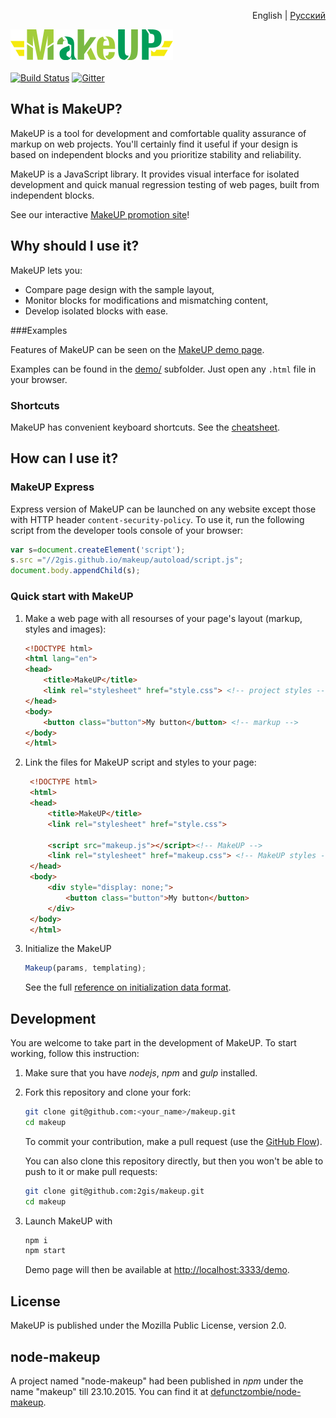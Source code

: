 <p align="right">English | <a href="README-RU.md">Русский</a></p>


![MakeUP logo](docs/makeup.png)
<br><br>
[![Build Status](https://travis-ci.org/2gis/makeup.svg)](https://travis-ci.org/2gis/makeup) [![Gitter](https://badges.gitter.im/Join%20Chat.svg)](https://gitter.im/2gis/makeup?utm_source=badge&utm_medium=badge&utm_campaign=pr-badge&utm_content=badge)


## What is MakeUP?

MakeUP is a tool for development and comfortable quality assurance of markup on web projects. You'll certainly find it useful if your design is based on independent blocks and you prioritize stability and reliability.

MakeUP is a JavaScript library. It provides visual interface for isolated development and quick manual regression testing of web pages, built from independent blocks.

See our interactive [MakeUP promotion site](http://2gis.github.io/makeup)!

## Why should I use it?

MakeUP lets you:

* Compare page design with the sample layout,
* Monitor blocks for modifications and mismatching content,
* Develop isolated blocks with ease.

###Examples

Features of MakeUP can be seen on the [MakeUP demo page](http://2gis.github.io/makeup/demo).

Examples can be found in the [demo/](demo/) subfolder. Just open any `.html` file in your browser.

### Shortcuts

MakeUP has convenient keyboard shortcuts. See the [cheatsheet](docs/en/keyboard.md).

## How can I use it?



### MakeUP Express

Express version of MakeUP can be launched on any website except those with HTTP header `content-security-policy`. To use it, run the following script from the developer tools console of your browser:

```javascript
var s=document.createElement('script');
s.src ="//2gis.github.io/makeup/autoload/script.js";
document.body.appendChild(s);
```

### Quick start with MakeUP

1. Make a web page with all resourses of your page's layout (markup, styles and images):

    ```html
    <!DOCTYPE html>
    <html lang="en">
    <head>
        <title>MakeUP</title>
        <link rel="stylesheet" href="style.css"> <!-- project styles -->
    </head>
    <body>
        <button class="button">My button</button> <!-- markup -->
    </body>
    </html>
    ```

2. Link the files for MakeUP script and styles to your page:

   ```html
    <!DOCTYPE html>
    <html>
    <head>
        <title>MakeUP</title>
        <link rel="stylesheet" href="style.css">

        <script src="makeup.js"></script><!-- MakeUP -->
        <link rel="stylesheet" href="makeup.css"> <!-- MakeUP styles -->
    </head>
    <body>
        <div style="display: none;">
            <button class="button">My button</button>
        </div>
    </body>
    </html>
    ```

3. Initialize the MakeUP

    ```javascript
    Makeup(params, templating);
    ```

    See the full [reference on initialization data format](docs/en/format.md).

## Development

You are welcome to take part in the development of MakeUP. To start working, follow this instruction:

1. Make sure that you have *nodejs*, *npm* and *gulp* installed.

1. Fork this repository and clone your fork:

    ```bash
    git clone git@github.com:<your_name>/makeup.git
    cd makeup
    ```
    To commit your contribution, make a pull request (use the [GitHub Flow](https://guides.github.com/introduction/flow/)).

    You can also clone this repository directly, but then you won't be able to push to it or make pull requests:

    ```bash
    git clone git@github.com:2gis/makeup.git
    cd makeup
    ```

2. Launch MakeUP with

    ```bash
    npm i
    npm start
    ```

    Demo page will then be available at [http://localhost:3333/demo](http://localhost:3333/demo).

## License

MakeUP is published under the Mozilla Public License, version 2.0.

## node-makeup

A project named "node-makeup" had been published in *npm* under the name "makeup" till 23.10.2015. You can find it at [defunctzombie/node-makeup](https://github.com/defunctzombie/node-makeup).
